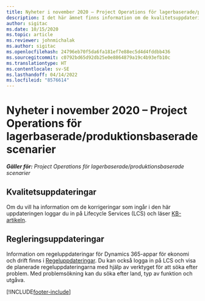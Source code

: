 ```yaml
---
title: Nyheter i november 2020 – Project Operations för lagerbaserade/produktionsbaserade scenarier
description: I det här ämnet finns information om de kvalitetsuppdateringar som är tillgängliga i utgåvan november 2020 för Project Operations för lager-produktionsbaserade scenarier.
author: sigitac
ms.date: 10/15/2020
ms.topic: article
ms.reviewer: johnmichalak
ms.author: sigitac
ms.openlocfilehash: 24796eb70f5da6fa181ef7e88ec5d4d4fddbb436
ms.sourcegitcommit: c0792bd65d92db25e0e8864879a19c4b93efb10c
ms.translationtype: HT
ms.contentlocale: sv-SE
ms.lasthandoff: 04/14/2022
ms.locfileid: "8576614"
---
```

# <a name="whats-new-november-2020---project-operations-for-stockedproduction-based-scenarios"></a>Nyheter i november 2020 – Project Operations för lagerbaserade/produktionsbaserade scenarier

_**Gäller för:** Project Operations för lagerbaserade/produktionsbaserade scenarier_

## <a name="quality-updates"></a>Kvalitetsuppdateringar

Om du vill ha information om de korrigeringar som ingår i den här uppdateringen loggar du in på Lifecycle Services (LCS) och läser [KB-artikeln](https://fix.lcs.dynamics.com/Issue/Details?bugId=488609&amp;dbType=3&amp;qc=8251e8e1d5e2386de850599926c1adc3fec8e2ba25308036d22cdfe0a1c28fc7).

## <a name="regulatory-updates"></a>Regleringsuppdateringar

Information om regeluppdateringar för Dynamics 365-appar för ekonomi och drift finns i [Regeluppdateringar](/dynamics365/finance/localizations/regulatory-updates). Du kan också logga in på LCS och visa de planerade regeluppdateringarna med hjälp av verktyget för att söka efter problem. Med problemsökning kan du söka efter land, typ av funktion och utgåva.


[!INCLUDE[footer-include](../../includes/footer-banner.md)]